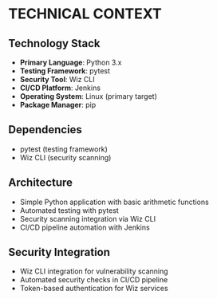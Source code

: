 # TECHNICAL CONTEXT

## Technology Stack
- **Primary Language**: Python 3.x
- **Testing Framework**: pytest
- **Security Tool**: Wiz CLI
- **CI/CD Platform**: Jenkins
- **Operating System**: Linux (primary target)
- **Package Manager**: pip

## Dependencies
- pytest (testing framework)
- Wiz CLI (security scanning)

## Architecture
- Simple Python application with basic arithmetic functions
- Automated testing with pytest
- Security scanning integration via Wiz CLI
- CI/CD pipeline automation with Jenkins

## Security Integration
- Wiz CLI integration for vulnerability scanning
- Automated security checks in CI/CD pipeline
- Token-based authentication for Wiz services
